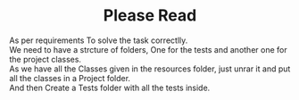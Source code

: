 <h1 align="center">Please Read</h1>
<p>
As per requirements To solve the task correctlly. <br>
We need to have a strcture of folders, One for the tests and another one for the project classes. <br>
As we have all the Classes given in the resources folder, just unrar it and put all the classes in a Project folder. <br>
And then Create a Tests folder with all the tests inside.
</p>
